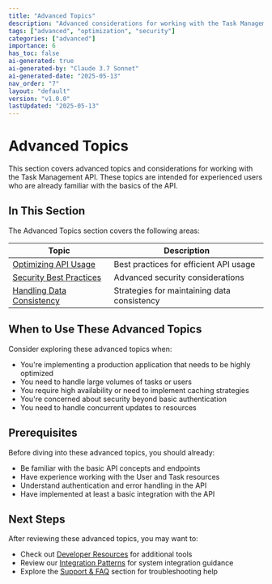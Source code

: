 ```yaml
---
title: "Advanced Topics"
description: "Advanced considerations for working with the Task Management API, including optimization, security, and data consistency."
tags: ["advanced", "optimization", "security"]
categories: ["advanced"]
importance: 6
has_toc: false
ai-generated: true
ai-generated-by: "Claude 3.7 Sonnet"
ai-generated-date: "2025-05-13"
nav_order: "7"
layout: "default"
version: "v1.0.0"
lastUpdated: "2025-05-13"
---
```


# Advanced Topics

This section covers advanced topics and considerations for working with the Task Management API. These topics are intended for experienced users who are already familiar with the basics of the API.

## In This Section

The Advanced Topics section covers the following areas:

| Topic | Description |
|-------|-------------|
| [Optimizing API Usage](./advanced/optimizing-api-usage.md) | Best practices for efficient API usage |
| [Security Best Practices](./advanced/security-best-practices.md) | Advanced security considerations |
| [Handling Data Consistency](./advanced/handling-data-consistency.md) | Strategies for maintaining data consistency |

## When to Use These Advanced Topics

Consider exploring these advanced topics when:

- You're implementing a production application that needs to be highly optimized
- You need to handle large volumes of tasks or users
- You require high availability or need to implement caching strategies
- You're concerned about security beyond basic authentication
- You need to handle concurrent updates to resources

## Prerequisites

Before diving into these advanced topics, you should already:

- Be familiar with the basic API concepts and endpoints
- Have experience working with the User and Task resources
- Understand authentication and error handling in the API
- Have implemented at least a basic integration with the API

## Next Steps

After reviewing these advanced topics, you may want to:

- Check out [Developer Resources](/developer-resources.md) for additional tools
- Review our [Integration Patterns](/tutorials/integration-patterns.md) for system integration guidance
- Explore the [Support & FAQ](/support.md) section for troubleshooting help


